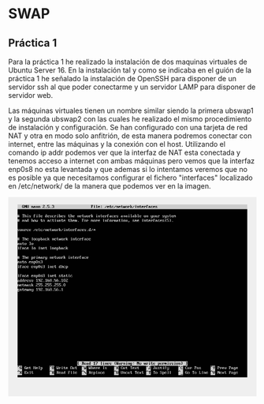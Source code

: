 # SWAP
## Práctica 1
Para la práctica 1 he realizado la instalación de dos maquinas virtuales de Ubuntu Server 16. En la instalación tal y como se indicaba en el guión de la práctica 1 he señalado la instalación de OpenSSH para disponer de un servidor ssh al que poder conectarme y un servidor LAMP para disponer de servidor web.

Las máquinas virtuales tienen un nombre similar siendo la primera ubswap1 y la segunda ubswap2 con las cuales he realizado el mismo procedimiento de instalación y configuración. Se han configurado con una tarjeta de red NAT y otra en modo solo anfitrión, de esta manera podremos conectar con internet, entre las máquinas y la conexión con el host. 
Utilizando el comando ip addr podemos ver que la interfaz de NAT esta conectada y tenemos acceso a internet con ambas máquinas pero vemos que la interfaz enp0s8 no esta levantada y que ademas si lo intentamos veremos que no es posible ya que necesitamos configurar el fichero "interfaces" localizado en /etc/network/ de la manera que podemos ver en la imagen.

![Configuracion fichero interfaces](p1/interfacesswap2.png "Config")

